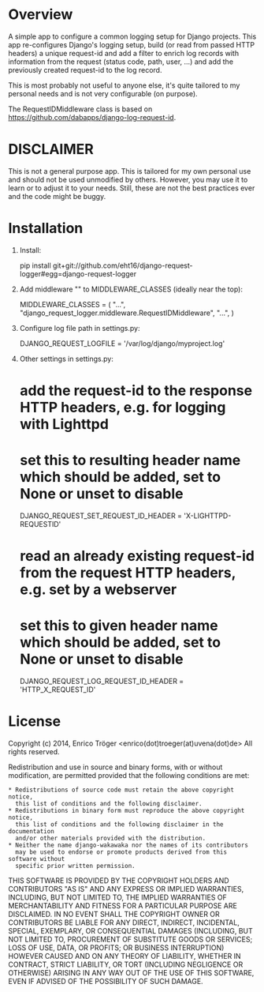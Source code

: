 Overview
========

A simple app to configure a common logging setup for Django projects.
This app re-configures Django's logging setup, build (or read from
passed HTTP headers) a unique request-id and add a filter to enrich
log records with information from the request (status code,
path, user, ...) and add the previously created request-id to
the log record.

This is most probably not useful to anyone else, it's quite tailored
to my personal needs and is not very configurable (on purpose).


The RequestIDMiddleware class is based on https://github.com/dabapps/django-log-request-id.


DISCLAIMER
==========

This is not a general purpose app. This is tailored for my own personal use
and should not be used unmodified by others.
However, you may use it to learn or to adjust it to  your needs.
Still, these are not the best practices ever and the code might be buggy.


Installation
============
1. Install:

    pip install git+git://github.com/eht16/django-request-logger#egg=django-request-logger

2. Add middleware "" to MIDDLEWARE_CLASSES (ideally near the top):

    MIDDLEWARE_CLASSES = (
        "...",
        "django_request_logger.middleware.RequestIDMiddleware",
        "...",
    )

3. Configure log file path in settings.py:

    DJANGO_REQUEST_LOGFILE = '/var/log/django/myproject.log'

4. Other settings in settings.py:

    # add the request-id to the response HTTP headers, e.g. for logging with Lighttpd
    # set this to resulting header name which should be added, set to None or unset to disable
    DJANGO_REQUEST_SET_REQUEST_ID_HEADER = 'X-LIGHTTPD-REQUESTID'
    # read an already existing request-id from the request HTTP headers, e.g. set by a webserver
    # set this to given header name which should be added, set to None or unset to disable
    DJANGO_REQUEST_LOG_REQUEST_ID_HEADER = 'HTTP_X_REQUEST_ID'


License
=======

Copyright (c) 2014, Enrico Tröger <enrico(dot)troeger(at)uvena(dot)de>
All rights reserved.

Redistribution and use in source and binary forms, with or without modification,
are permitted provided that the following conditions are met:

    * Redistributions of source code must retain the above copyright notice,
      this list of conditions and the following disclaimer.
    * Redistributions in binary form must reproduce the above copyright notice,
      this list of conditions and the following disclaimer in the documentation
      and/or other materials provided with the distribution.
    * Neither the name django-wakawaka nor the names of its contributors
      may be used to endorse or promote products derived from this software without
      specific prior written permission.

THIS SOFTWARE IS PROVIDED BY THE COPYRIGHT HOLDERS AND CONTRIBUTORS "AS IS" AND
ANY EXPRESS OR IMPLIED WARRANTIES, INCLUDING, BUT NOT LIMITED TO, THE IMPLIED
WARRANTIES OF MERCHANTABILITY AND FITNESS FOR A PARTICULAR PURPOSE ARE
DISCLAIMED. IN NO EVENT SHALL THE COPYRIGHT OWNER OR CONTRIBUTORS BE LIABLE FOR
ANY DIRECT, INDIRECT, INCIDENTAL, SPECIAL, EXEMPLARY, OR CONSEQUENTIAL DAMAGES
(INCLUDING, BUT NOT LIMITED TO, PROCUREMENT OF SUBSTITUTE GOODS OR SERVICES;
LOSS OF USE, DATA, OR PROFITS; OR BUSINESS INTERRUPTION) HOWEVER CAUSED AND ON
ANY THEORY OF LIABILITY, WHETHER IN CONTRACT, STRICT LIABILITY, OR TORT
(INCLUDING NEGLIGENCE OR OTHERWISE) ARISING IN ANY WAY OUT OF THE USE OF THIS
SOFTWARE, EVEN IF ADVISED OF THE POSSIBILITY OF SUCH DAMAGE.
